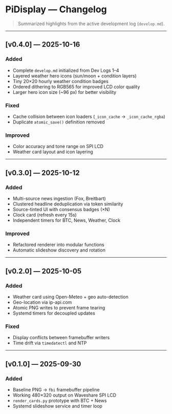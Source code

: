 # PiDisplay — Changelog

> Summarized highlights from the active development log (`develop.md`).

---

## [v0.4.0] — 2025-10-16
### Added
- Complete `develop.md` initialized from Dev Logs 1–4  
- Layered weather hero icons (sun/moon + condition layers)
- Tiny 20×20 hourly weather condition badges
- Ordered dithering to RGB565 for improved LCD color quality
- Larger hero icon size (~96 px) for better visibility

### Fixed
- Cache collision between icon loaders (`_icon_cache` → `_icon_cache_rgba`)
- Duplicate `atomic_save()` definition removed

### Improved
- Color accuracy and tone range on SPI LCD
- Weather card layout and icon layering

---

## [v0.3.0] — 2025-10-12
### Added
- Multi-source news ingestion (Fox, Breitbart)
- Clustered headline deduplication via token similarity
- Source-tinted UI with consensus badges (×N)
- Clock card (refresh every 15s)
- Independent timers for BTC, News, Weather, Clock

### Improved
- Refactored renderer into modular functions
- Automatic slideshow discovery and rotation

---

## [v0.2.0] — 2025-10-05
### Added
- Weather card using Open-Meteo + geo auto-detection
- Geo-location via ip-api.com
- Atomic PNG writes to prevent frame tearing
- Systemd timers for decoupled updates

### Fixed
- Display conflicts between framebuffer writers
- Time drift via `timedatectl` and NTP

---

## [v0.1.0] — 2025-09-30
### Added
- Baseline PNG → `fbi` framebuffer pipeline
- Working 480×320 output on Waveshare SPI LCD
- `render_cards.py` prototype with BTC + News
- Systemd slideshow service and timer loop
